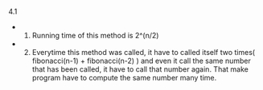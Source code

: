 4.1 
- 1. Running time of this method is 2^(n/2)
- 2. Everytime this method was called, it have to called itself two times( fibonacci(n-1) + fibonacci(n-2) ) and even it call the same number that has been called, it have to call that number again. That make program have to compute the same number many time.